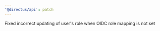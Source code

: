 ```yaml
---
'@directus/api': patch
---
```


Fixed incorrect updating of user's role when OIDC role mapping is not set
